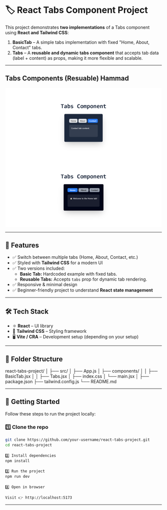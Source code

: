 # 🏷️ React Tabs Component Project

This project demonstrates **two implementations** of a Tabs component using **React and Tailwind CSS**:

1. **BasicTab** – A simple tabs implementation with fixed "Home, About, Contact" tabs.
2. **Tabs** – A **reusable and dynamic tabs component** that accepts tab data (label + content) as props, making it more flexible and scalable.

---

## Tabs Components (Resuable) Hammad

![Both Tabs](./src/assets/tabs.png)

---

## 📌 Features

- ✅ Switch between multiple tabs (Home, About, Contact, etc.)
- ✅ Styled with **Tailwind CSS** for a modern UI
- ✅ Two versions included:
  - **Basic Tab:** Hardcoded example with fixed tabs.
  - **Reusable Tabs:** Accepts `tabs` prop for dynamic tab rendering.
- ✅ Responsive & minimal design
- ✅ Beginner-friendly project to understand **React state management**

---

## 🛠️ Tech Stack

- ⚛️ **React** – UI library
- 🎨 **Tailwind CSS** – Styling framework
- 🖥️ **Vite / CRA** – Development setup (depending on your setup)

---

## 📂 Folder Structure

react-tabs-project/
│
├── src/
│ ├── App.js
│ ├── components/
│ │ ├── BasicTab.jsx
│ │ ├── Tabs.jsx
│ ├── index.css
│ └── main.jsx
│
├── package.json
├── tailwind.config.js
└── README.md

---

## 🚀 Getting Started

Follow these steps to run the project locally:

### 1️⃣ Clone the repo

```bash
git clone https://github.com/your-username/react-tabs-project.git
cd react-tabs-project

2️⃣ Install dependencies
npm install

3️⃣ Run the project
npm run dev

4️⃣ Open in browser

Visit 👉 http://localhost:5173

```

---
